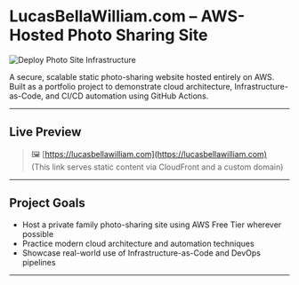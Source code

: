 # LucasBellaWilliam.com – AWS-Hosted Photo Sharing Site

![Deploy Photo Site Infrastructure](https://github.com/kmgoehring/photo-site-aws/actions/workflows/deploy.yml/badge.svg)

A secure, scalable static photo-sharing website hosted entirely on AWS.  
Built as a portfolio project to demonstrate cloud architecture, Infrastructure-as-Code, and CI/CD automation using GitHub Actions.

---

## Live Preview

> 🖼️ [https://lucasbellawilliam.com](https://lucasbellawilliam.com)  
> (This link serves static content via CloudFront and a custom domain)

---
## Project Goals

- Host a private family photo-sharing site using AWS Free Tier wherever possible
- Practice modern cloud architecture and automation techniques
- Showcase real-world use of Infrastructure-as-Code and DevOps pipelines

---
